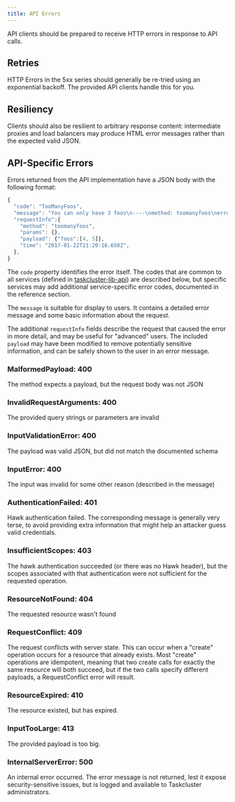 ```yaml
---
title: API Errors
---
```


API clients should be prepared to receive HTTP errors in response to API calls.

## Retries

HTTP Errors in the 5xx series should generally be re-tried using an exponential
backoff. The provided API clients handle this for you.

## Resiliency

Clients should also be resilient to arbitrary response content: intermediate
proxies and load balancers may produce HTML error messages rather than the
expected valid JSON.

## API-Specific Errors

Errors returned from the API implementation have a JSON body with the following format:

```js
{
  "code": "TooManyFoos",
  "message": "You can only have 3 foos\n----\nmethod: toomanyfoos\nerrorCode: TooManyFoos\nstatusCode: 472 \ntime: 2017-01-22T21:20:16.650Z",
  "requestInfo":{
    "method": "toomanyfoos",
    "params": {},
    "payload": {"foos":[4, 5]},
    "time": "2017-01-22T21:20:16.650Z",
  },
}
```

The `code` property identifies the error itself.  The codes that are common to all
services (defined in [taskcluster-lib-api](https://github.com/taskcluster/taskcluster-lib-api))
are described below, but specific services may add additional service-specific
error codes, documented in the reference section.

The `message` is suitable for display to users. It contains a detailed error
message and some basic information about the request.

The additional `requestInfo` fields describe the request that caused the error
in more detail, and may be useful for "advanced" users. The included `payload`
may have been modified to remove potentially sensitive information, and can be
safely shown to the user in an error message.

### MalformedPayload: 400

The method expects a payload, but the request body was not JSON

### InvalidRequestArguments: 400

The provided query strings or parameters are invalid

### InputValidationError: 400

The payload was valid JSON, but did not match the documented schema

### InputError: 400

The input was invalid for some other reason (described in the message)

### AuthenticationFailed: 401

Hawk authentication failed. The corresponding message is generally very terse,
to avoid providing extra information that might help an attacker guess valid
credentials.

### InsufficientScopes: 403

The hawk authentication succeeded (or there was no Hawk header), but the scopes
associated with that authentication were not sufficient for the requested
operation.

### ResourceNotFound: 404

The requested resource wasn't found

### RequestConflict: 409

The request conflicts with server state.  This can occur when a "create"
operation occurs for a resource that already exists.  Most "create" operations
are idempotent, meaning that two create calls for exactly the same resource
will both succeed, but if the two calls specify different payloads, a
RequestConflict error will result.

### ResourceExpired: 410

The resource existed, but has expired.

### InputTooLarge: 413

The provided payload is too big.

### InternalServerError: 500

An internal error occurred. The error message is not returned, lest it expose
security-sensitive issues, but is logged and available to Taskcluster
administrators.
